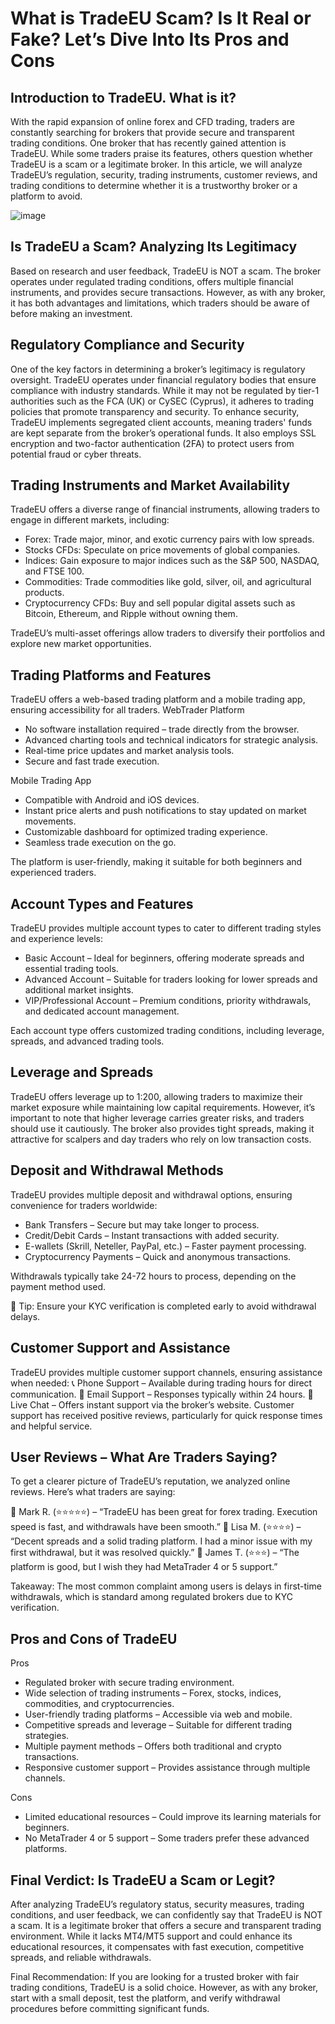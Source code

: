 What is TradeEU Scam? Is It Real or Fake? Let’s Dive Into Its Pros and Cons
======================================================

Introduction to TradeEU. What is it?
------------

With the rapid expansion of online forex and CFD trading, traders are constantly searching for brokers that provide secure and transparent trading conditions. One broker that has recently gained attention is TradeEU. While some traders praise its features, others question whether TradeEU is a scam or a legitimate broker.
In this article, we will analyze TradeEU’s regulation, security, trading instruments, customer reviews, and trading conditions to determine whether it is a trustworthy broker or a platform to avoid.



![image]()

Is TradeEU a Scam? Analyzing Its Legitimacy
--------------------

Based on research and user feedback, TradeEU is NOT a scam. The broker operates under regulated trading conditions, offers multiple financial instruments, and provides secure transactions. However, as with any broker, it has both advantages and limitations, which traders should be aware of before making an investment.


Regulatory Compliance and Security
-----------------------

One of the key factors in determining a broker’s legitimacy is regulatory oversight. TradeEU operates under financial regulatory bodies that ensure compliance with industry standards. While it may not be regulated by tier-1 authorities such as the FCA (UK) or CySEC (Cyprus), it adheres to trading policies that promote transparency and security.
To enhance security, TradeEU implements segregated client accounts, meaning traders' funds are kept separate from the broker’s operational funds. It also employs SSL encryption and two-factor authentication (2FA) to protect users from potential fraud or cyber threats.




Trading Instruments and Market Availability
-----------------

TradeEU offers a diverse range of financial instruments, allowing traders to engage in different markets, including:
- Forex: Trade major, minor, and exotic currency pairs with low spreads.
- Stocks CFDs: Speculate on price movements of global companies.
- Indices: Gain exposure to major indices such as the S&P 500, NASDAQ, and FTSE 100.
- Commodities: Trade commodities like gold, silver, oil, and agricultural products.
- Cryptocurrency CFDs: Buy and sell popular digital assets such as Bitcoin, Ethereum, and Ripple without owning them.

TradeEU’s multi-asset offerings allow traders to diversify their portfolios and explore new market opportunities.


Trading Platforms and Features
-------------------

TradeEU offers a web-based trading platform and a mobile trading app, ensuring accessibility for all traders.
WebTrader Platform
- No software installation required – trade directly from the browser.
- Advanced charting tools and technical indicators for strategic analysis.
- Real-time price updates and market analysis tools.
- Secure and fast trade execution.

Mobile Trading App
- Compatible with Android and iOS devices.
- Instant price alerts and push notifications to stay updated on market movements.
- Customizable dashboard for optimized trading experience.
- Seamless trade execution on the go.

The platform is user-friendly, making it suitable for both beginners and experienced traders.

Account Types and Features
-------------

TradeEU provides multiple account types to cater to different trading styles and experience levels:

- Basic Account – Ideal for beginners, offering moderate spreads and essential trading tools.
-  Advanced Account – Suitable for traders looking for lower spreads and additional market insights.
-  VIP/Professional Account – Premium conditions, priority withdrawals, and dedicated account management.

Each account type offers customized trading conditions, including leverage, spreads, and advanced trading tools.


Leverage and Spreads
------------------------

TradeEU offers leverage up to 1:200, allowing traders to maximize their market exposure while maintaining low capital requirements. However, it’s important to note that higher leverage carries greater risks, and traders should use it cautiously.
The broker also provides tight spreads, making it attractive for scalpers and day traders who rely on low transaction costs.


Deposit and Withdrawal Methods
------------------------

TradeEU provides multiple deposit and withdrawal options, ensuring convenience for traders worldwide:
- Bank Transfers – Secure but may take longer to process.
- Credit/Debit Cards – Instant transactions with added security.
- E-wallets (Skrill, Neteller, PayPal, etc.) – Faster payment processing.
- Cryptocurrency Payments – Quick and anonymous transactions.

Withdrawals typically take 24-72 hours to process, depending on the payment method used.

🚨 Tip: Ensure your KYC verification is completed early to avoid withdrawal delays.


Customer Support and Assistance
------------------------

TradeEU provides multiple customer support channels, ensuring assistance when needed:
📞 Phone Support – Available during trading hours for direct communication.
 📧 Email Support – Responses typically within 24 hours.
 💬 Live Chat – Offers instant support via the broker’s website.
Customer support has received positive reviews, particularly for quick response times and helpful service.


User Reviews – What Are Traders Saying?
------------------------

To get a clearer picture of TradeEU’s reputation, we analyzed online reviews. Here’s what traders are saying:

💬 Mark R. (⭐⭐⭐⭐⭐) – “TradeEU has been great for forex trading. Execution speed is fast, and withdrawals have been smooth.”
💬 Lisa M. (⭐⭐⭐⭐) – “Decent spreads and a solid trading platform. I had a minor issue with my first withdrawal, but it was resolved quickly.”
💬 James T. (⭐⭐⭐) – “The platform is good, but I wish they had MetaTrader 4 or 5 support.”

Takeaway: The most common complaint among users is delays in first-time withdrawals, which is standard among regulated brokers due to KYC verification.


Pros and Cons of TradeEU
------------------------

Pros
- Regulated broker with secure trading environment.
- Wide selection of trading instruments – Forex, stocks, indices, commodities, and cryptocurrencies.
- User-friendly trading platforms – Accessible via web and mobile.
- Competitive spreads and leverage – Suitable for different trading strategies.
- Multiple payment methods – Offers both traditional and crypto transactions.
- Responsive customer support – Provides assistance through multiple channels.

Cons
- Limited educational resources – Could improve its learning materials for beginners.
- No MetaTrader 4 or 5 support – Some traders prefer these advanced platforms.

Final Verdict: Is TradeEU a Scam or Legit?
------------------------

After analyzing TradeEU’s regulatory status, security measures, trading conditions, and user feedback, we can confidently say that TradeEU is NOT a scam. It is a legitimate broker that offers a secure and transparent trading environment.
While it lacks MT4/MT5 support and could enhance its educational resources, it compensates with fast execution, competitive spreads, and reliable withdrawals.

Final Recommendation: If you are looking for a trusted broker with fair trading conditions, TradeEU is a solid choice. However, as with any broker, start with a small deposit, test the platform, and verify withdrawal procedures before committing significant funds.
